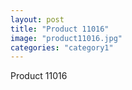 ```yaml
---
layout: post
title: "Product 11016"
image: "product11016.jpg"
categories: "category1"
---
```

Product 11016
